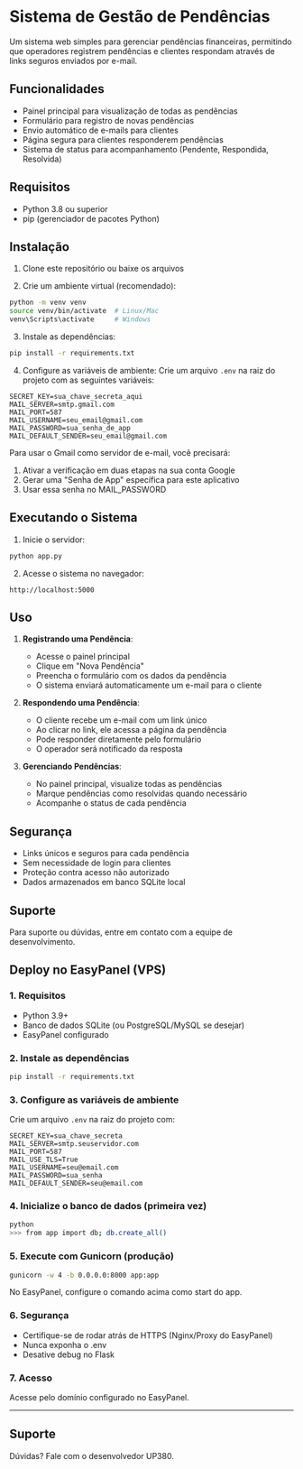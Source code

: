 # Sistema de Gestão de Pendências

Um sistema web simples para gerenciar pendências financeiras, permitindo que operadores registrem pendências e clientes respondam através de links seguros enviados por e-mail.

## Funcionalidades

- Painel principal para visualização de todas as pendências
- Formulário para registro de novas pendências
- Envio automático de e-mails para clientes
- Página segura para clientes responderem pendências
- Sistema de status para acompanhamento (Pendente, Respondida, Resolvida)

## Requisitos

- Python 3.8 ou superior
- pip (gerenciador de pacotes Python)

## Instalação

1. Clone este repositório ou baixe os arquivos

2. Crie um ambiente virtual (recomendado):
```bash
python -m venv venv
source venv/bin/activate  # Linux/Mac
venv\Scripts\activate     # Windows
```

3. Instale as dependências:
```bash
pip install -r requirements.txt
```

4. Configure as variáveis de ambiente:
Crie um arquivo `.env` na raiz do projeto com as seguintes variáveis:
```
SECRET_KEY=sua_chave_secreta_aqui
MAIL_SERVER=smtp.gmail.com
MAIL_PORT=587
MAIL_USERNAME=seu_email@gmail.com
MAIL_PASSWORD=sua_senha_de_app
MAIL_DEFAULT_SENDER=seu_email@gmail.com
```

Para usar o Gmail como servidor de e-mail, você precisará:
1. Ativar a verificação em duas etapas na sua conta Google
2. Gerar uma "Senha de App" específica para este aplicativo
3. Usar essa senha no MAIL_PASSWORD

## Executando o Sistema

1. Inicie o servidor:
```bash
python app.py
```

2. Acesse o sistema no navegador:
```
http://localhost:5000
```

## Uso

1. **Registrando uma Pendência**:
   - Acesse o painel principal
   - Clique em "Nova Pendência"
   - Preencha o formulário com os dados da pendência
   - O sistema enviará automaticamente um e-mail para o cliente

2. **Respondendo uma Pendência**:
   - O cliente recebe um e-mail com um link único
   - Ao clicar no link, ele acessa a página da pendência
   - Pode responder diretamente pelo formulário
   - O operador será notificado da resposta

3. **Gerenciando Pendências**:
   - No painel principal, visualize todas as pendências
   - Marque pendências como resolvidas quando necessário
   - Acompanhe o status de cada pendência

## Segurança

- Links únicos e seguros para cada pendência
- Sem necessidade de login para clientes
- Proteção contra acesso não autorizado
- Dados armazenados em banco SQLite local

## Suporte

Para suporte ou dúvidas, entre em contato com a equipe de desenvolvimento.

## Deploy no EasyPanel (VPS)

### 1. Requisitos
- Python 3.9+
- Banco de dados SQLite (ou PostgreSQL/MySQL se desejar)
- EasyPanel configurado

### 2. Instale as dependências
```bash
pip install -r requirements.txt
```

### 3. Configure as variáveis de ambiente
Crie um arquivo `.env` na raiz do projeto com:
```
SECRET_KEY=sua_chave_secreta
MAIL_SERVER=smtp.seuservidor.com
MAIL_PORT=587
MAIL_USE_TLS=True
MAIL_USERNAME=seu@email.com
MAIL_PASSWORD=sua_senha
MAIL_DEFAULT_SENDER=seu@email.com
```

### 4. Inicialize o banco de dados (primeira vez)
```bash
python
>>> from app import db; db.create_all()
```

### 5. Execute com Gunicorn (produção)
```bash
gunicorn -w 4 -b 0.0.0.0:8000 app:app
```
No EasyPanel, configure o comando acima como start do app.

### 6. Segurança
- Certifique-se de rodar atrás de HTTPS (Nginx/Proxy do EasyPanel)
- Nunca exponha o .env
- Desative debug no Flask

### 7. Acesso
Acesse pelo domínio configurado no EasyPanel.

---

## Suporte
Dúvidas? Fale com o desenvolvedor UP380. 